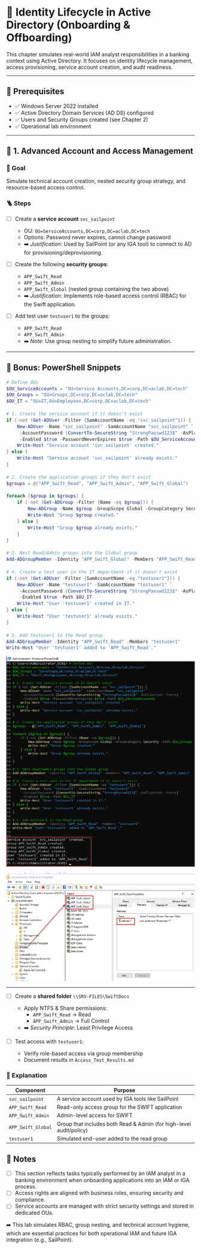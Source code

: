 # 💼 Identity Lifecycle in Active Directory (Onboarding & Offboarding)

This chapter simulates real-world IAM analyst responsibilities in a banking context using Active Directory. It focuses on identity lifecycle management, access provisioning, service account creation, and audit readiness.

---

## 🧱 Prerequisites

- ✅ Windows Server 2022 installed  
- ✅ Active Directory Domain Services (AD DS) configured  
- ✅ Users and Security Groups created (see Chapter 2)  
- ✅ Operational lab environment  

---

## 🔐 1. Advanced Account and Access Management

### 🎯 Goal  
Simulate technical account creation, nested security group strategy, and resource-based access control.

### 🪜 Steps

- [ ] Create a **service account** `svc_sailpoint`  
  - OU: `OU=ServiceAccounts,DC=corp,DC=aclab,DC=tech`  
  - Options: Password never expires, cannot change password  
  - ➡️ *Justification*: Used by SailPoint (or any IGA tool) to connect to AD for provisioning/deprovisioning.

- [ ] Create the following **security groups**:  
  - `APP_Swift_Read`  
  - `APP_Swift_Admin`  
  - `APP_Swift_Global` (nested group containing the two above)  
  - ➡️ *Justification*: Implements role-based access control (RBAC) for the Swift application.

- [ ] Add test user `testuser1` to the groups:  
  - `APP_Swift_Read` 
  - `APP_Swift_Admin`
  - ➡️ *Note*: Use group nesting to simplify future administration.

---

## 🧰 Bonus: PowerShell Snippets

```powershell
# Define OUs
$OU_ServiceAccounts = "OU=Service Accounts,DC=corp,DC=aclab,DC=tech"
$OU_Groups = "OU=Groups,DC=corp,DC=aclab,DC=tech"
$OU_IT = "OU=IT,OU=Employees,DC=corp,DC=aclab,DC=tech"

# 1. Create the service account if it doesn't exist
if (-not (Get-ADUser -Filter {SamAccountName -eq "svc_sailpoint"})) {
    New-ADUser -Name "svc_sailpoint" -SamAccountName "svc_sailpoint" `
     -AccountPassword (ConvertTo-SecureString "StrongPasswd123$" -AsPlainText -Force) `
     -Enabled $true -PasswordNeverExpires $true -Path $OU_ServiceAccounts
    Write-Host "Service account 'svc_sailpoint' created."
} else {
    Write-Host "Service account 'svc_sailpoint' already exists."
}

# 2. Create the application groups if they don't exist
$groups = @("APP_Swift_Read", "APP_Swift_Admin", "APP_Swift_Global")

foreach ($group in $groups) {
    if (-not (Get-ADGroup -Filter {Name -eq $group})) {
        New-ADGroup -Name $group -GroupScope Global -GroupCategory Security -Path $OU_Groups
        Write-Host "Group $group created."
    } else {
        Write-Host "Group $group already exists."
    }
}

# 3. Nest Read/Admin groups into the Global group
Add-ADGroupMember -Identity "APP_Swift_Global" -Members "APP_Swift_Read", "APP_Swift_Admin"

# 4. Create a test user in the IT department if it doesn't exist
if (-not (Get-ADUser -Filter {SamAccountName -eq "testuser1"})) {
    New-ADUser -Name "testuser1" -SamAccountName "testuser1" `
     -AccountPassword (ConvertTo-SecureString "StrongPasswd123$" -AsPlainText -Force) `
     -Enabled $true -Path $OU_IT
    Write-Host "User 'testuser1' created in IT."
} else {
    Write-Host "User 'testuser1' already exists."
}

# 5. Add testuser1 to the Read group
Add-ADGroupMember -Identity "APP_Swift_Read" -Members "testuser1"
Write-Host "User 'testuser1' added to 'APP_Swift_Read'."

```
![Swift_Groups_PS](https://github.com/AliChoukatli/CyberShield-Enterprise/blob/main/07_IAM/Screenshots/Swift_Groups_PS.png)

![Swift_Groups_ADUC](https://github.com/AliChoukatli/CyberShield-Enterprise/blob/main/07_IAM/Screenshots/Swift_Groups_ADUC.png)

---

- [ ] Create a **shared folder** `\\SRV-FILES\SwiftDocs`  
  - Apply NTFS & Share permissions:  
    - `APP_Swift_Read` → Read  
    - `APP_Swift_Admin` → Full Control  
  - ➡️ *Security Principle*: Least Privilege Access

- [ ] Test access with `testuser1`:  
  - Verify role-based access via group membership  
  - Document results in `Access_Test_Results.md`

### 🔎 Explanation

| **Component**         | **Purpose**                                                             |
|-----------------------|-------------------------------------------------------------------------|
| `svc_sailpoint`       | A service account used by IGA tools like SailPoint                     |
| `APP_Swift_Read`      | Read-only access group for the SWIFT application                       |
| `APP_Swift_Admin`     | Admin-level access for SWIFT                                            |
| `APP_Swift_Global`    | Group that includes both Read & Admin (for high-level audit/policy)    |
| `testuser1`           | Simulated end-user added to the read group                             |


## 📌 Notes
- [ ] This section reflects tasks typically performed by an IAM analyst in a banking environment when onboarding applications into an IAM or IGA process.
- [ ] Access rights are aligned with business roles, ensuring security and compliance.
- [ ] Service accounts are managed with strict security settings and stored in dedicated OUs.

➡️ This lab simulates RBAC, group nesting, and technical account hygiene, which are essential practices for both operational IAM and future IGA integration (e.g., SailPoint).
